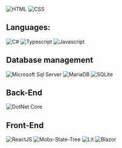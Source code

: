 ![HTML](https://img.shields.io/badge/-HTML-02569B?logo=html5&logoColor=white&style=plastic)
![CSS](https://img.shields.io/badge/-CSS-02569B?logo=css3&logoColor=white&style=plastic)  

## Languages:  
![C#](https://img.shields.io/badge/-C_SHARP-02569B?logo=csharp&logoColor=white&style=plastic)
![Typescript](https://img.shields.io/badge/-TYPESCRIPT-02569B?logo=typescript&logoColor=white&style=plastic)
![Javascript](https://img.shields.io/badge/-JAVASCRIPT-02569B?logo=javascript&logoColor=white&style=plastic)  

## Database management  
![Microsoft Sql Server](https://img.shields.io/badge/-MICROSOFT_SQL_SERVER-02569B?logo=blazor&logoColor=white&style=plastic)
![MariaDB](https://img.shields.io/badge/-MARIADB-02569B?logo=mariadb&logoColor=white&style=plastic)
![SQLite](https://img.shields.io/badge/-SQLITE-02569B?logo=sqlite&logoColor=white&style=plastic)

## Back-End  
![DotNet Core](https://img.shields.io/badge/-CORE-02569B?logo=dotnet&logoColor=white&style=plastic)

## Front-End  
![ReactJS](https://img.shields.io/badge/-REACTJS-02569B?logo=react&logoColor=white&style=plastic)
![Mobx-State-Tree](https://img.shields.io/badge/-MOBX_STATE_TREE-02569B?logo=mobxstatetree&logoColor=white&style=plastic)
![Lit](https://img.shields.io/badge/-LIT-02569B?logo=lit&logoColor=white&style=plastic)
![Blazor](https://img.shields.io/badge/-BLAZOR-02569B?logo=blazor&logoColor=white&style=plastic)


<!--
**marcellpaganini/marcellpaganini** is a ✨ _special_ ✨ repository because its `README.md` (this file) appears on your GitHub profile.

Here are some ideas to get you started:

- 🔭 I’m currently working on ...
- 🌱 I’m currently learning ...
- 👯 I’m looking to collaborate on ...
- 🤔 I’m looking for help with ...
- 💬 Ask me about ...
- 📫 How to reach me: ...
- 😄 Pronouns: ...
- ⚡ Fun fact: ...
-->
